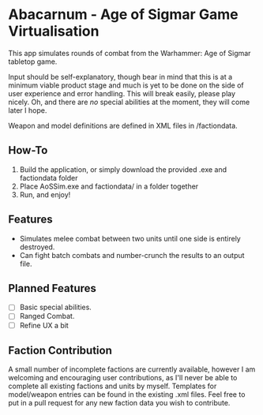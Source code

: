 # Abacarnum - Age of Sigmar Game Virtualisation

This app simulates rounds of combat from the Warhammer: Age of Sigmar tabletop game.

Input should be self-explanatory, though bear in mind that this is at a minimum viable product stage and much is yet to be done on the side of user experience and error handling. This will break easily, please play nicely. Oh, and there are *no* special abilities at the moment, they will come later I hope.

Weapon and model definitions are defined in XML files in /factiondata. 

## How-To
1. Build the application, or simply download the provided .exe and factiondata folder
2. Place AoSSim.exe and factiondata/ in a folder together
3. Run, and enjoy!

## Features
- Simulates melee combat between two units until one side is entirely destroyed.
- Can fight batch combats and number-crunch the results to an output file.

## Planned Features
- [ ] Basic special abilities.
- [ ] Ranged Combat.
- [ ] Refine UX a bit

## Faction Contribution
A small number of incomplete factions are currently available, however I am welcoming and encouraging user contributions, as I'll never be able to complete all existing factions and units by myself. Templates for model/weapon entries can be found in the existing .xml files. Feel free to put in a pull request for any new faction data you wish to contribute.
